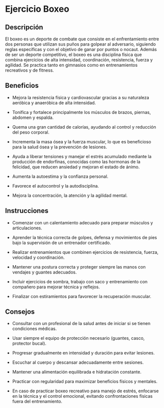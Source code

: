 # Ejercicio Boxeo

## Descripción

El boxeo es un deporte de combate que consiste en el enfrentamiento entre dos personas que utilizan sus puños para golpear al adversario, siguiendo reglas específicas y con el objetivo de ganar por puntos o nocaut. Además de ser un deporte competitivo, el boxeo es una disciplina física que combina ejercicios de alta intensidad, coordinación, resistencia, fuerza y agilidad. Se practica tanto en gimnasios como en entrenamientos recreativos y de fitness.

## Beneficios
+ Mejora la resistencia física y cardiovascular gracias a su naturaleza aeróbica y anaeróbica de alta intensidad.

+ Tonifica y fortalece principalmente los músculos de brazos, piernas, abdomen y espalda.

+ Quema una gran cantidad de calorías, ayudando al control y reducción del peso corporal.

+ Incrementa la masa ósea y la fuerza muscular, lo que es beneficioso para la salud ósea y la prevención de lesiones.

+ Ayuda a liberar tensiones y manejar el estrés acumulado mediante la producción de endorfinas, conocidas como las hormonas de la felicidad, que reducen ansiedad y mejoran el estado de ánimo.

+ Aumenta la autoestima y la confianza personal.

+ Favorece el autocontrol y la autodisciplina.

+ Mejora la concentración, la atención y la agilidad mental.

## Instrucciones

+ Comenzar con un calentamiento adecuado para preparar músculos y articulaciones.

+ Aprender la técnica correcta de golpes, defensa y movimientos de pies bajo la supervisión de un entrenador certificado.

+ Realizar entrenamientos que combinen ejercicios de resistencia, fuerza, velocidad y coordinación.

+ Mantener una postura correcta y proteger siempre las manos con vendajes y guantes adecuados.

+ Incluir ejercicios de sombra, trabajo con saco y entrenamiento con compañero para mejorar técnica y reflejos.

+ Finalizar con estiramientos para favorecer la recuperación muscular.

## Consejos

+ Consultar con un profesional de la salud antes de iniciar si se tienen condiciones médicas.

+ Usar siempre el equipo de protección necesario (guantes, casco, protector bucal).

+ Progresar gradualmente en intensidad y duración para evitar lesiones.

+ Escuchar al cuerpo y descansar adecuadamente entre sesiones.

+ Mantener una alimentación equilibrada e hidratación constante.

+ Practicar con regularidad para maximizar beneficios físicos y mentales.

+ En caso de practicar boxeo recreativo para manejo de estrés, enfocarse en la técnica y el control emocional, evitando confrontaciones físicas fuera del entrenamiento.